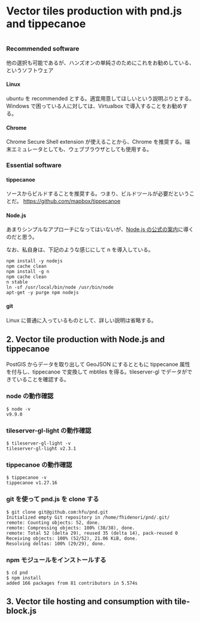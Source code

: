 # Vector tiles production with pnd.js and tippecanoe
#
### Recommended software
他の選択も可能であるが、ハンズオンの単純さのためにこれをお勧めしている、というソフトウェア
#### Linux 
ubuntu を recommended とする。適宜用意してほしいという説明ぶりとする。Windows で困っている人に対しては、Virtualbox で導入することをお勧めする。

#### Chrome
Chrome Secure Shell extension が使えることから、Chrome を推奨する。端末エミュレータとしても、ウェブブラウザとしても使用する。

### Essential software
#### tippecanoe
ソースからビルドすることを推奨する。つまり、ビルドツールが必要だということだ。
https://github.com/mapbox/tippecanoe

#### Node.js
あまりシンプルなアプローチになってはいないが、[Node.js の公式の案内](https://nodejs.org/ja/download/package-manager/#debian-and-ubuntu-based-linux-distributions-debian-ubuntu-linux)に導くのだと思う。

なお、私自身は、下記のような感じにして n を導入している。
```
npm install -y nodejs
npm cache clean
npm install -g n
npm cache clean
n stable
ln -sf /usr/local/bin/node /usr/bin/node
apt-get -y purge npm nodejs
```

#### git
Linux に普通に入っているものとして、詳しい説明は省略する。

## 2. Vector tile production with Node.js and tippecanoe
PostGIS からデータを取り出して GeoJSON にするとともに tippecanoe 属性を付与し、tippecanoe で変換して mbtiles を得る。tileserver-gl でデータができていることを確認する。

### node の動作確認
```console
$ node -v
v9.9.0
```

### tileserver-gl-light の動作確認
```console
$ tileserver-gl-light -v
tileserver-gl-light v2.3.1
```

### tippecanoe の動作確認
```console
$ tippecanoe -v
tippecanoe v1.27.16
```

### git を使って pnd.js を clone する
```console
$ git clone git@github.com:hfu/pnd.git
Initialized empty Git repository in /home/fhidenori/pnd/.git/
remote: Counting objects: 52, done.
remote: Compressing objects: 100% (38/38), done.
remote: Total 52 (delta 29), reused 35 (delta 14), pack-reused 0
Receiving objects: 100% (52/52), 21.06 KiB, done.
Resolving deltas: 100% (29/29), done.
```

### npm モジュールをインストールする
```console
$ cd pnd
$ npm install
added 166 packages from 81 contributors in 5.574s
```

## 3. Vector tile hosting and consumption with tile-block.js
